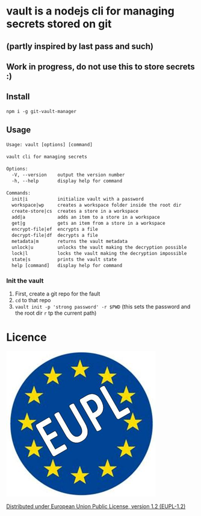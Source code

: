 # vault is a nodejs cli for managing secrets stored on git 
## (partly inspired by last pass and such)

## Work in progress, do not use this to store secrets :)

## Install
```shell
npm i -g git-vault-manager
```
## Usage

```shell
Usage: vault [options] [command]

vault cli for managing secrets

Options:
  -V, --version    output the version number
  -h, --help       display help for command

Commands:
  init|i           initialize vault with a password
  workspace|wp     creates a workspace folder inside the root dir
  create-store|cs  creates a store in a workspace
  add|a            adds an item to a store in a workspace
  get|g            gets an item from a store in a workspace
  encrypt-file|ef  encrypts a file
  decrypt-file|df  decrypts a file
  metadata|m       returns the vault metadata
  unlock|u         unlocks the vault making the decryption possible
  lock|l           locks the vault making the decryption impossible
  state|s          prints the vault state
  help [command]   display help for command
```

### Init the vault
1. First, create a git repo for the fault
2. `cd` to that repo
3. `vault init -p 'strong password' -r $PWD` (this sets the password and the root dir `r` tp the current path)

# Licence
![License](https://raw.githubusercontent.com/ValiDraganescu/serverless-log-remover/HEAD/eupl.jpg
)

[Distributed under European Union Public License, version 1.2 (EUPL-1.2)](https://opensource.org/licenses/EUPL-1.2)
